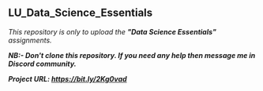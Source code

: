 ## LU_Data_Science_Essentials

_This repository is only to upload the **"Data Science Essentials"** assignments._ 

**_NB:- Don't clone this repository. If you need any help then message me in Discord community._**

**_Project URL: https://bit.ly/2Kg0vad_**
